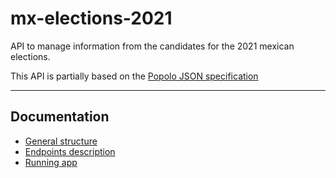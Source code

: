 # mx-elections-2021

API to manage information from the candidates for the 2021 mexican elections.

This API is partially based on the [Popolo JSON specification](https://www.popoloproject.com/specs/)

---

##  Documentation

-   [General structure](./docs/01-structure.md)
-   [Endpoints description](./docs/02-endpoints.md)
-   [Running app](run)
